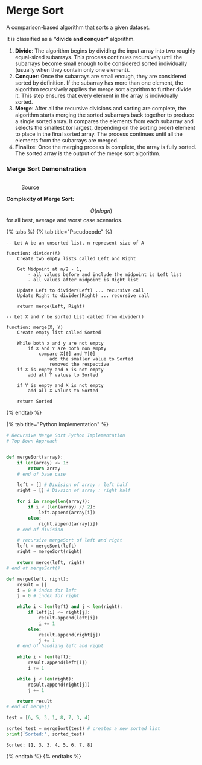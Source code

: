 # Merge Sort

A comparison-based algorithm that sorts a given dataset.

It is classified as a **“divide and conquer”** algorithm.

1. **Divide**: The algorithm begins by dividing the input array into two roughly equal-sized subarrays. This process continues recursively until the subarrays become small enough to be considered sorted individually (usually when they contain only one element).
2. **Conquer**: Once the subarrays are small enough, they are considered sorted by definition. If the subarray has more than one element, the algorithm recursively applies the merge sort algorithm to further divide it. This step ensures that every element in the array is individually sorted.
3. **Merge**: After all the recursive divisions and sorting are complete, the algorithm starts merging the sorted subarrays back together to produce a single sorted array. It compares the elements from each subarray and selects the smallest (or largest, depending on the sorting order) element to place in the final sorted array. The process continues until all the elements from the subarrays are merged.
4. **Finalize**: Once the merging process is complete, the array is fully sorted. The sorted array is the output of the merge sort algorithm.

### Merge Sort Demonstration

<figure><img src="https://upload.wikimedia.org/wikipedia/commons/c/cc/Merge-sort-example-300px.gif" alt=""><figcaption><p><a href="https://upload.wikimedia.org/wikipedia/commons/c/cc/Merge-sort-example-300px.gif">Source</a></p></figcaption></figure>

**Complexity of Merge Sort:**

$$O(nlogn)$$ for all best, average and worst case scenarios.

{% tabs %}
{% tab title="Pseudocode" %}
```
-- Let A be an unsorted list, n represent size of A

function: divider(A)
    Create two empty lists called Left and Right

    Get Midpoint at n/2 - 1,
        - all values before and include the midpoint is Left list
        - all values after midpoint is Right list

    Update Left to divider(Left) ... recursive call
    Update Right to divider(Right) ... recursive call

    return merge(Left, Right)

-- Let X and Y be sorted List called from divider()

function: merge(X, Y)
    Create empty list called Sorted

    While both x and y are not empty
        if X and Y are both non empty
            compare X[0] and Y[0]
                add the smaller value to Sorted
                removed the respective
    if X is empty and Y is not empty
        add all Y values to Sorted

    if Y is empty and X is not empty
        add all X values to Sorted

    return Sorted
```
{% endtab %}

{% tab title="Python Implementation" %}
```python
# Recursive Merge Sort Python Implementation
# Top Down Approach


def mergeSort(array):
    if len(array) <= 1:
        return array
    # end of base case

    left = [] # Division of array : left half
    right = [] # Divsion of array : right half

    for i in range(len(array)):
        if i < (len(array) // 2):
            left.append(array[i])
        else:
            right.append(array[i])
    # end of division

    # recursive mergeSort of left and right
    left = mergeSort(left)
    right = mergeSort(right)

    return merge(left, right)
# end of mergeSort()

def merge(left, right):
    result = []
    i = 0 # index for left
    j = 0 # index for right

    while i < len(left) and j < len(right):
        if left[i] <= right[j]:
            result.append(left[i])
            i += 1
        else:
            result.append(right[j])
            j += 1
    # end of handling left and right

    while i < len(left):
        result.append(left[i])
        i += 1

    while j < len(right):
        result.append(right[j])
        j += 1

    return result
# end of merge()

test = [6, 5, 3, 1, 8, 7, 3, 4]

sorted_test = mergeSort(test) # creates a new sorted list
print('Sorted:', sorted_test)
```

```
Sorted: [1, 3, 3, 4, 5, 6, 7, 8]
```
{% endtab %}
{% endtabs %}
